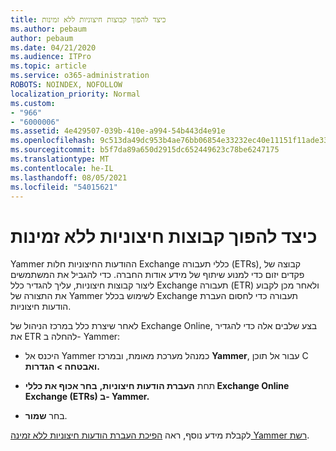 ```yaml
---
title: כיצד להפוך קבוצות חיצוניות ללא זמינות
ms.author: pebaum
author: pebaum
ms.date: 04/21/2020
ms.audience: ITPro
ms.topic: article
ms.service: o365-administration
ROBOTS: NOINDEX, NOFOLLOW
localization_priority: Normal
ms.custom:
- "966"
- "6000006"
ms.assetid: 4e429507-039b-410e-a994-54b443d4e91e
ms.openlocfilehash: 9c513da49dc953b4ae76bb06854e33232ec40e11151f11ade33c3080092aa598
ms.sourcegitcommit: b5f7da89a650d2915dc652449623c78be6247175
ms.translationtype: MT
ms.contentlocale: he-IL
ms.lasthandoff: 08/05/2021
ms.locfileid: "54015621"
---
```

# <a name="how-to-disable-external-groups"></a>כיצד להפוך קבוצות חיצוניות ללא זמינות

Yammer ההודעות החיצוניות חלות Exchange כללי תעבורה (ETRs), קבוצה של פקדים יזום כדי למנוע שיתוף של מידע אודות החברה. כדי להגביל את המשתמשים ליצור קבוצות חיצוניות, עליך להגדיר כלל Exchange תעבורה (ETR) ולאחר מכן לקבוע את התצורה של Yammer לשימוש בכלל Exchange תעבורה כדי לחסום העברת הודעות חיצוניות.
  
לאחר שיצרת כלל במרכז הניהול של Exchange Online, בצע שלבים אלה כדי להגדיר את ETR להחלה ב- Yammer:
  
- היכנס אל Yammer כמנהל מערכת מאומת, ובמרכז **Yammer**, עבור אל תוכן C **ואבטחה \> הגדרות.**

- תחת **העברת הודעות חיצוניות,** **בחר אכוף את כללי Exchange Online Exchange (ETRs) ב- Yammer.**

- בחר **שמור**.

לקבלת מידע נוסף, ראה [הפיכת העברת הודעות חיצוניות ללא זמינה Yammer רשת](https://docs.microsoft.com/yammer/work-with-external-users/disable-external-messaging).
  